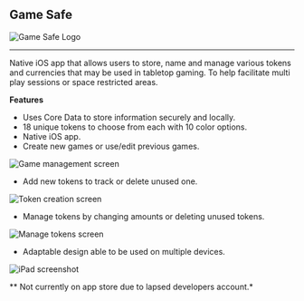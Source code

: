 **Game Safe**
-------------
![Game Safe Logo](https://i.imgur.com/h0g8XSVm.png)

---------
Native iOS app that allows users to store, name and manage various tokens and currencies that may be used in tabletop gaming. To help facilitate multi play sessions or space restricted areas.

**Features**
 - Uses Core Data to store information securely and locally. 
 - 18 unique tokens to choose from each with 10 color options.
 - Native iOS app.
 - Create new games or use/edit previous games.

![Game management screen](https://i.imgur.com/rg4D8rxl.png)

 - Add new tokens to track or delete unused one.

![Token creation screen](https://i.imgur.com/Y9KDYr6l.png)

 - Manage tokens by changing amounts or deleting unused tokens.

![Manage tokens screen](https://i.imgur.com/knr7uPkl.png)

 - Adaptable design able to be used on multiple devices.

![iPad screenshot](https://i.imgur.com/okVMKXfl.png)

** Not currently on app store due to lapsed developers account.*
